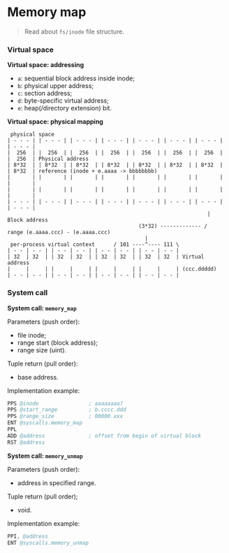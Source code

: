 
# Memory map

> Read about `fs/inode` file structure.

### Virtual space

**Virtual space: addressing**

* `a`: sequential block address inside inode;
* `b`: physical upper address;
* `c`: section address;
* `d`: byte-specific virtual address;
* `e`: heap(/directory extension) bit.

**Virtual space: physical mapping**

```
 physical space
| - - - | | - - - | | - - - | | - - - | | - - - | | - - - | | - - - | | - - - | 
|  256  | |  256  | |  256  | |  256  | |  256  | |  256  | |  256  | |  256  | Physical address
| 8*32  | | 8*32  | | 8*32  | | 8*32  | | 8*32  | | 8*32  | | 8*32  | | 8*32  | reference (inode + e.aaaa -> bbbbbbbb)
|       | |       | |       | |       | |       | |       | |       | |       |
|       | |       | |       | |       | |       | |       | |       | |       |
| - - - | | - - - | | - - - | | - - - | | - - - | | - - - | | - - - | | - - - |
                                                                | Block address
                                          (3*32) ------------- /  range (e.aaaa.ccc) - (e.aaaa.ccc)
                                            |
 per-process virtual context      / 101 ----^---- 111 \
| - - | - - | | - - | - - | | - - | - - | | - - | - - |
| 32  | 32  | | 32  | 32  | | 32  | 32  | | 32  | 32  | Virtual address
|     |     | |     |     | |     |     | |     |     | (ccc.ddddd)
| - - | - - | | - - | - - | | - - | - - | | - - | - - |
```

### System call

**System call: `memory_map`**

Parameters (push order):
* file inode;
* range start (block address);
* range size (uint).

Tuple return (pull order):
* base address.

Implementation example:
```s
PPS @inode                ; aaaaaaaa?
PPS @start_range          ; b.cccc.ddd
PPS @range_size           ; 00000.xxx
ENT @syscalls.memory_map
PPL
ADD @address              ; offset from begin of virtual block
RST @address
```

**System call: `memory_unmap`**

Parameters (push order):
* address in specified range.

Tuple return (pull order);
* void.

Implementation example:
```s
PPI, @address
ENT @syscalls.memory_unmap
```

